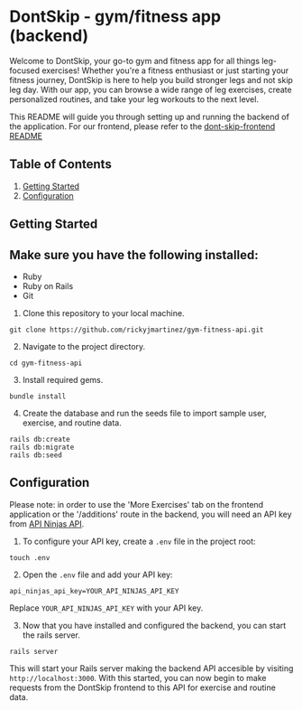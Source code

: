# DontSkip - gym/fitness app (backend) 

Welcome to DontSkip, your go-to gym and fitness app for all things leg-focused exercises! Whether you're a fitness enthusiast or just starting your fitness journey, DontSkip is here to help you build stronger legs and not skip leg day. With our app, you can browse a wide range of leg exercises, create personalized routines, and take your leg workouts to the next level. 

This README will guide you through setting up and running the backend of the application. For our frontend, please refer to the [dont-skip-frontend README](https://github.com/rickyjmartinez/dont-skip-frontend)

## Table of Contents 
1. [Getting Started](#getting-started)
2. [Configuration](#configuration) 

## Getting Started 

## Make sure you have the following installed: 

* Ruby
* Ruby on Rails
* Git

1. Clone this repository to your local machine.
```
git clone https://github.com/rickyjmartinez/gym-fitness-api.git
```

2. Navigate to the project directory.
```
cd gym-fitness-api
```

3. Install required gems. 
```
bundle install
```

4. Create the database and run the seeds file to import sample user, exercise, and routine data. 
```
rails db:create
rails db:migrate
rails db:seed
```

## Configuration 

Please note: in order to use the 'More Exercises' tab on the frontend application or the '/additions' route in the backend, you will need an API key from [API Ninjas API](https://api-ninjas.com/api). 

1. To configure your API key, create a `.env` file in the project root: 
```
touch .env
```
2. Open the `.env` file and add your API key: 
```
api_ninjas_api_key=YOUR_API_NINJAS_API_KEY
```
Replace `YOUR_API_NINJAS_API_KEY` with your API key. 

3. Now that you have installed and configured the backend, you can start the rails server. 
```
rails server
```

This will start your Rails server making the backend API accesible by visiting `http://localhost:3000`. With this started, you can now begin to make requests from the DontSkip frontend to this API for exercise and routine data. 
